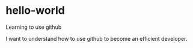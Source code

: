 # hello-world
Learning to use github

I want to understand how to use github to become an efficient developer.
